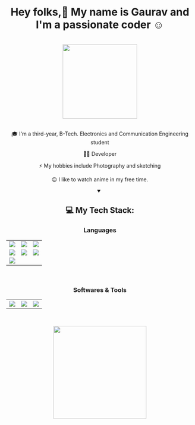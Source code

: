<div class="content">
<div class="headline" align="center">
<h1>Hey folks,👋 My name is Gaurav and I'm a passionate coder ☺️</h1>
<br>
<img height="200" width="200" src="https://media0.giphy.com/media/aQwvKKi4Lv3t63nZl9/giphy.gif?cid=6c09b95299dwqzs63eap9xn894vuetzl7im5fvz1z3kkksoa&ep=v1_internal_gif_by_id&rid=giphy.gif&ct=g"/>  
</div>
<br>
<div align="center">
<p>🎓 I'm a third-year, B-Tech. Electronics and Communication Engineering student</p>
<p>👨‍💻 Developer</p>
<p>⚡ My hobbies include Photography and sketching </p>
<p>😉 I like to watch anime in my free time.</a></p>
</div>
<div align="center">
<details open>
<summary><h2>💻 My Tech Stack:</h2></summary>
<div>
  <h3>Languages</h3>
  <table>
    <tr>
      <td><img src="https://img.shields.io/badge/C-ff64da?style=for-the-badge"/></td>
      <td><img src="https://img.shields.io/badge/C++-ff64da?style=for-the-badge"/></td>
      <td><img src="https://img.shields.io/badge/Python-ff64da?style=for-the-badge"/></td>
    </tr>
    <tr>
      <td><img src="https://img.shields.io/badge/Java-ff64da?style=for-the-badge"/></td>
      <td><img src="https://img.shields.io/badge/Javascript-ff64da?style=for-the-badge"/></td>
      <td><img src="https://img.shields.io/badge/CSS-ff64da?style=for-the-badge"/></td>
    </tr>
    <tr>
      <td><img src="https://img.shields.io/badge/HTML-ff64da?style=for-the-badge"/></td>
      
  </table>
  <br>
  <h3>Softwares & Tools</h3>
  <table>
    <tr>
      <td><img src="https://img.shields.io/badge/GIT-ff64da?style=for-the-badge"/></td>
      <td><img src="https://img.shields.io/badge/Mysql-ff64da?style=for-the-badge"/></td>
      <td><img src="https://img.shields.io/badge/Canva-ff64da?style=for-the-badge"/></td>
    </tr>
    </tr>
  </table>
</div>  
</details>  
</div>  
<br>
<div align="center">
<p align="center"><img src="https://github-readme-stats.vercel.app/api/top-langs/?username=GauravSingh5829&theme=jolly" width="250" height="250"/>
</div>
<br>
<div align="right">
<img src="https://komarev.com/ghpvc/?username=GauravSingh5829&style=flat-square&color=ff64da" alt=""/>
</div>
</div>
